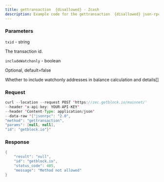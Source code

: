 ```yaml
---
title: gettransaction  {disallowed} - Zcash
description: Example code for the gettransaction  {disallowed} json-rpc method. Сomplete guide on how to use gettransaction  {disallowed} json-rpc in GetBlock.io Web3 documentation.
---
```


### Parameters


`txid` - string

The transaction id.

`includeWatchonly` - boolean

Optional, default=false

Whether to include watchonly addresses in balance calculation and
details\[\]

### Request

``` java
curl --location --request POST 'https://zec.getblock.io/mainnet/' 
--header 'x-api-key: YOUR-API-KEY' 
--header 'Content-Type: application/json' 
--data-raw '{"jsonrpc": "2.0",
"method": "gettransaction",
"params": [null, null],
"id": "getblock.io"}'
```

###  Response

``` java
{
    "result": "null",
    "id": "getblock.io",
    "status_code": 405,
    "message": "Method not allowed"
}
```

